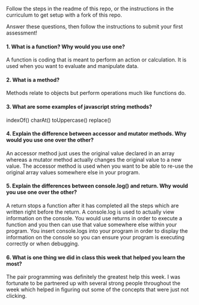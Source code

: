 Follow the steps in the readme of this repo, or the instructions in the curriculum to get setup with a fork of this repo.

Answer these questions, then follow the instructions to submit your first assessment!

#### 1. What is a function? Why would you use one?

A function is coding that is meant to perform an action or calculation. It is used when you want to evaluate and manipulate data.

#### 2. What is a method?

Methods relate to objects but perform operations much like functions do.

#### 3. What are some examples of javascript string methods?

indexOf()
charAt()
toUppercase()
replace()

#### 4. Explain the difference between accessor and mutator methods. Why would you use one over the other?

An accessor method just uses the original value declared in an array whereas a mutator method actually changes the original value to a new value. The accessor method is used when you want to be able to re-use the original array values somewhere else in your program.

#### 5. Explain the differences between console.log() and return. Why would you use one over the other?

A return stops a function after it has completed all the steps which are written right before the return. A console.log is used to actually view information on the console. You would use returns in order to execute a function and you then can use that value somewhere else within your program. You insert console.logs into your program in order to display the information on the console so you can ensure your program is executing correctly or when debugging.

#### 6. What is one thing we did in class this week that helped you learn the most?

The pair programming was definitely the greatest help this week. I was fortunate to be partnered up with several strong people throughout the week which helped in figuring out some of the concepts that were just not clicking.
